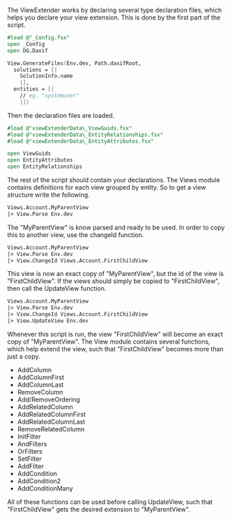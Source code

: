 The ViewExtender works by declaring several type declaration files, which helps you declare your view extension. This is done by the first part of the script.

```fsharp
#load @"_Config.fsx"
open _Config
open DG.Daxif

View.GenerateFiles(Env.dev, Path.daxifRoot,
  solutions = [|
    SolutionInfo.name
    |],
  entities = [|
    // eg. "systemuser"
    |])
```

Then the declaration files are loaded.

```fsharp
#load @"viewExtenderData\_ViewGuids.fsx" 
#load @"viewExtenderData\_EntityRelationships.fsx" 
#load @"viewExtenderData\_EntityAttributes.fsx"

open ViewGuids
open EntityAttributes
open EntityRelationships
```

The rest of the script should contain your declarations. The Views module contains definitions for each view grouped by entity. So to get a view structure write the following.

```fsharp
Views.Account.MyParentView
|> View.Parse Env.dev
```
The "MyParentView" is know parsed and ready to be used. In order to copy this to another view, use the changeId function.

```fsharp
Views.Account.MyParentView
|> View.Parse Env.dev
|> View.ChangeId Views.Account.FirstChildView
```
This view is now an exact copy of "MyParentView", but the id of the view is "FirstChildView". If the views should simply be copied to "FirstChildView", then call the UpdateView function.

```fsharp
Views.Account.MyParentView
|> View.Parse Env.dev
|> View.ChangeId Views.Account.FirstChildView
|> View.UpdateView Env.dev
```

Whenever this script is run, the view "FirstChildView" will become an exact copy of "MyParentView". The View module contains several functions, which help extend the view, such that "FirstChildView" becomes more than just a copy.
* AddColumn
* AddColumnFirst
* AddColumnLast
* RemoveColumn
* Add/RemoveOrdering
* AddRelatedColumn
* AddRelatedColumnFirst
* AddRelatedColumnLast
* RemoveRelatedColumn
* InitFilter
* AndFilters
* OrFilters
* SetFilter
* AddFilter
* AddCondition
* AddCondition2
* AddConditionMany

All of these functions can be used before calling UpdateView, such that "FirstChildView" gets the desired extension to "MyParentView".

